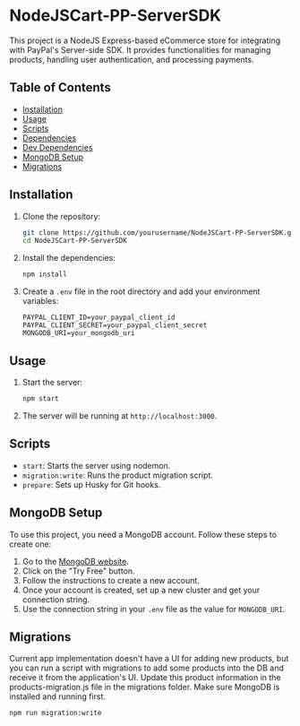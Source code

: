 # NodeJSCart-PP-ServerSDK

This project is a NodeJS Express-based eCommerce store for integrating with PayPal's Server-side SDK. It provides functionalities for managing products, handling user authentication, and processing payments.

## Table of Contents

- [Installation](#installation)
- [Usage](#usage)
- [Scripts](#scripts)
- [Dependencies](#dependencies)
- [Dev Dependencies](#dev-dependencies)
- [MongoDB Setup](#mongodb-setup)
- [Migrations](#migrations)

## Installation

1. Clone the repository:

   ```sh
   git clone https://github.com/yourusername/NodeJSCart-PP-ServerSDK.git
   cd NodeJSCart-PP-ServerSDK
   ```

2. Install the dependencies:

   ```sh
   npm install
   ```

3. Create a `.env` file in the root directory and add your environment variables:
   ```env
   PAYPAL_CLIENT_ID=your_paypal_client_id
   PAYPAL_CLIENT_SECRET=your_paypal_client_secret
   MONGODB_URI=your_mongodb_uri
   ```

## Usage

1. Start the server:

   ```sh
   npm start
   ```

2. The server will be running at `http://localhost:3000`.

## Scripts

- `start`: Starts the server using nodemon.
- `migration:write`: Runs the product migration script.
- `prepare`: Sets up Husky for Git hooks.

## MongoDB Setup

To use this project, you need a MongoDB account. Follow these steps to create one:

1. Go to the [MongoDB website](https://www.mongodb.com/).
2. Click on the "Try Free" button.
3. Follow the instructions to create a new account.
4. Once your account is created, set up a new cluster and get your connection string.
5. Use the connection string in your `.env` file as the value for `MONGODB_URI`.

## Migrations

Current app implementation doesn't have a UI for adding new products, but you can run a script with migrations to add some products into the DB and receive it from the application's UI. Update this product information in the products-migration.js file in the migrations folder. Make sure MongoDB is installed and running first.

```sh
npm run migration:write
```
